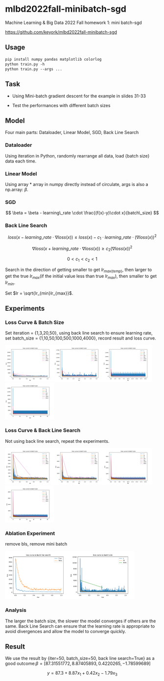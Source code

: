 # mlbd2022fall-minibatch-sgd

Machine Learning & Big Data 2022 Fall homework 1: mini batch-sgd

https://github.com/keyork/mlbd2022fall-minibatch-sgd

## Usage

```
pip install numpy pandas matplotlib colorlog
python train.py -h
python train.py --args ...
```

## Task

- Using Mini-batch gradient descent for the example in slides 31-33

- Test the performances with different batch sizes

## Model

Four main parts: Dataloader, Linear Model, SGD, Back Line Search

### Dataloader

Using iteration in Python, randomly rearrange all data, load {batch size} data each time.

### Linear Model

Using array \* array in numpy directly instead of circulate, args is also a np.array: $\beta$.

### SGD

$$
\beta = \beta - learning\_rate \cdot \frac{(f(x)-y)\cdot x}{batch\_size}
$$

### Back Line Search

$$
loss(x-learning\_rate\cdot \nabla loss(x))\leq loss(x)-c_1\cdot learning\_rate\cdot (\nabla loss(x))^2
$$

$$
\nabla loss(x+learning\_rate\cdot \nabla loss(x))\geq c_2 (\nabla loss(x))^2
$$

$$
0 \lt c_1 \lt c_2 \lt 1
$$

Search in the direction of getting smaller to get $lr_{max(temp)}$, then larger to get the true $lr_{max}$(if the initial value less than true $lr_{max}$), then smaller to get $lr_{min}$.

Set $lr = \sqrt{lr_{min}lr_{max}}$.

## Experiments

### Loss Curve & Batch Size

Set iteration = {1,3,20,50}, using back line search to ensure learning rate, set batch_size = {1,10,50,100,500,1000,4000}, record result and loss curve.

<img src="img_bak/img-bs_compare-iter_1-bls_True-lr_0.02.png" alt="img-bs_compare-iter_1-bls_True-lr_0.02" style="zoom: 25%;" /><img src="img_bak/img-bs_compare-iter_3-bls_True-lr_0.02.png" alt="img-bs_compare-iter_3-bls_True-lr_0.02" style="zoom: 25%;" /><img src="img_bak/img-bs_compare-iter_20-bls_True-lr_0.02.png" alt="img-bs_compare-iter_20-bls_True-lr_0.02" style="zoom: 25%;" /><img src="img_bak/img-bs_compare-iter_50-bls_True-lr_0.02.png" alt="img-bs_compare-iter_50-bls_True-lr_0.02" style="zoom: 25%;" />

### Loss Curve & Back Line Search

Not using back line search, repeat the experiments.

<img src="img_bak/img-bs_compare-iter_1-bls_False-lr_0.02.png" alt="img-bs_compare-iter_1-bls_False-lr_0.02" style="zoom: 25%;" /><img src="img_bak/img-bs_compare-iter_3-bls_False-lr_0.02.png" alt="img-bs_compare-iter_3-bls_False-lr_0.02" style="zoom: 25%;" /><img src="img_bak/img-bs_compare-iter_20-bls_False-lr_0.02.png" alt="img-bs_compare-iter_20-bls_False-lr_0.02" style="zoom: 25%;" /><img src="img_bak/img-bs_compare-iter_50-bls_False-lr_0.02.png" alt="img-bs_compare-iter_50-bls_False-lr_0.02" style="zoom: 25%;" />

### Ablation Experiment

remove bls, remove mini batch

<img src="img_bak/img-bs_50-iter_1-bls_compare-lr_0.001.png" alt="img-bs_50-iter_1-bls_compare-lr_0.001" style="zoom: 33%;" /><img src="img_bak/img-bs_compare-iter_1-bls_True-lr_0.001.png" alt="img-bs_compare-iter_1-bls_True-lr_0.001" style="zoom: 33%;" />

### Analysis

The larger the batch size, the slower the model converges if others are the same. Back Line Search can ensure that the learning rate is appropriate to avoid divergences and allow the model to converge quickly.

## Result

We use the result by {iter=50, batch_size=50, back line search=True} as a good outcome:$\beta=[87.31551772, 8.87405893, 0.4220265, -1.78599689]$

$$
y=87.3+8.87x_1+0.42x_2-1.79x_3
$$

